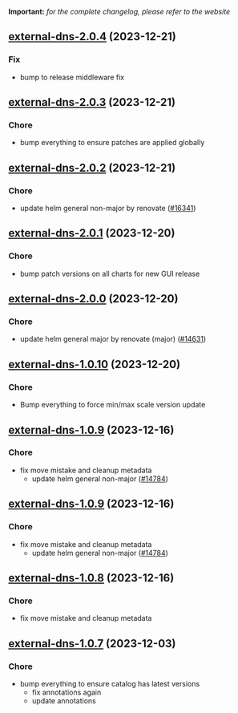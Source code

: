 **Important:**
*for the complete changelog, please refer to the website*




## [external-dns-2.0.4](https://github.com/truecharts/charts/compare/external-dns-2.0.3...external-dns-2.0.4) (2023-12-21)

### Fix

- bump to release middleware fix
  
  


## [external-dns-2.0.3](https://github.com/truecharts/charts/compare/external-dns-2.0.2...external-dns-2.0.3) (2023-12-21)

### Chore

- bump everything to ensure patches are applied globally
  
  


## [external-dns-2.0.2](https://github.com/truecharts/charts/compare/external-dns-2.0.1...external-dns-2.0.2) (2023-12-21)

### Chore

- update helm general non-major by renovate ([#16341](https://github.com/truecharts/charts/issues/16341))
  
  


## [external-dns-2.0.1](https://github.com/truecharts/charts/compare/external-dns-2.0.0...external-dns-2.0.1) (2023-12-20)

### Chore

- bump patch versions on all charts for new GUI release
  
  


## [external-dns-2.0.0](https://github.com/truecharts/charts/compare/external-dns-1.0.10...external-dns-2.0.0) (2023-12-20)

### Chore

- update helm general major by renovate (major) ([#14631](https://github.com/truecharts/charts/issues/14631))
  
  


## [external-dns-1.0.10](https://github.com/truecharts/charts/compare/external-dns-1.0.9...external-dns-1.0.10) (2023-12-20)

### Chore

- Bump everything to force min/max scale version update
  
  


## [external-dns-1.0.9](https://github.com/truecharts/charts/compare/external-dns-1.0.7...external-dns-1.0.9) (2023-12-16)

### Chore

- fix move mistake and cleanup metadata
  - update helm general non-major ([#14784](https://github.com/truecharts/charts/issues/14784))
  
  


## [external-dns-1.0.9](https://github.com/truecharts/charts/compare/external-dns-1.0.7...external-dns-1.0.9) (2023-12-16)

### Chore

- fix move mistake and cleanup metadata
  - update helm general non-major ([#14784](https://github.com/truecharts/charts/issues/14784))
  
  


## [external-dns-1.0.8](https://github.com/truecharts/charts/compare/external-dns-1.0.7...external-dns-1.0.8) (2023-12-16)

### Chore

- fix move mistake and cleanup metadata
  
  


## [external-dns-1.0.7](https://github.com/truecharts/charts/compare/external-dns-1.0.6...external-dns-1.0.7) (2023-12-03)

### Chore

- bump everything to ensure catalog has latest versions
  - fix annotations again
  - update annotations
  
  


